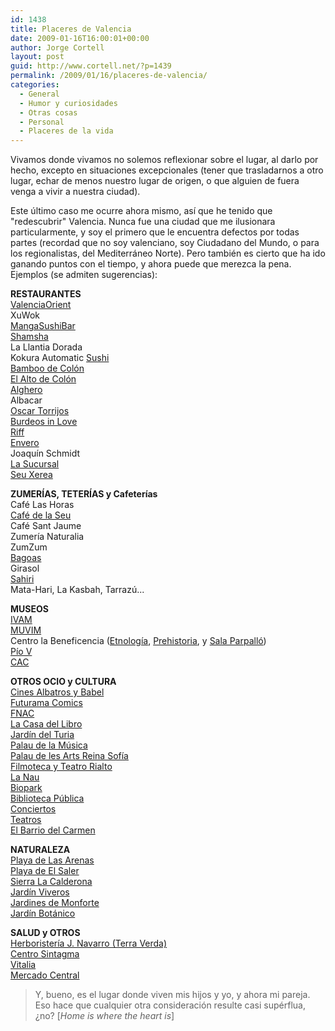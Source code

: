 ```yaml
---
id: 1438
title: Placeres de Valencia
date: 2009-01-16T16:00:01+00:00
author: Jorge Cortell
layout: post
guid: http://www.cortell.net/?p=1439
permalink: /2009/01/16/placeres-de-valencia/
categories:
  - General
  - Humor y curiosidades
  - Otras cosas
  - Personal
  - Placeres de la vida
---
```

<p style="text-align: left">
  Vivamos donde vivamos no solemos reflexionar sobre el lugar, al darlo por hecho, excepto en situaciones excepcionales (tener que trasladarnos a otro lugar, echar de menos nuestro lugar de origen, o que alguien de fuera venga a vivir a nuestra ciudad).
</p>

<p style="text-align: left">
  Este último caso me ocurre ahora mismo, así que he tenido que "redescubrir" Valencia. Nunca fue una ciudad que me ilusionara particularmente, y soy el primero que le encuentra defectos por todas partes (recordad que no soy valenciano, soy Ciudadano del Mundo, o para los regionalistas, del Mediterráneo Norte). Pero también es cierto que ha ido ganando puntos con el tiempo, y ahora puede que merezca la pena. Ejemplos (se admiten sugerencias):
</p>

<p style="text-align: left">
  <strong>RESTAURANTES</strong><a title="http://www.valenciaorient.com/" href="http://www.valenciaorient.com/" target="_blank"><br /> ValenciaOrient</a><br /> XuWok<a title="http://www.mangasushibar.com/" href="http://www.mangasushibar.com/" target="_blank"><br /> MangaSushiBar</a><a title="http://www.samsha.es" href="http://www.samsha.es" target="_blank"><br /> Shamsha</a><br /> La Llantia Dorada<br /> Kokura Automatic <a title="http://www.sushi.com.es/sushi-valencia.html" href="http://www.sushi.com.es/sushi-valencia.html" target="_blank">Sushi</a><br /> <a title="http://www.grupoelalto.com/" href="http://www.grupoelalto.com/" target="_blank">Bamboo de Colón</a><br /> <a title="http://www.grupoelalto.com/" href="http://www.grupoelalto.com/" target="_blank">El Alto de Colón</a><br /> <a title="http://www.restaurante-alghero.com" href="http://www.restaurante-alghero.com" target="_blank">Alghero</a><br /> Albacar<br /> <a title="http://www.starwoodhotels.com/westin/property/dining/index.html?propertyID=1722" href="http://www.starwoodhotels.com/westin/property/dining/index.html?propertyID=1722" target="_blank">Oscar Torrijos</a><br /> <a title="http://www.burdeosinlove.com/" href="http://www.burdeosinlove.com/" target="_blank">Burdeos in Love</a><br /> <a title="http://www.restaurante-riff.com/" href="http://www.restaurante-riff.com/" target="_blank">Riff</a><br /> <a title="http://www.enverorestaurante.com/" href="http://www.enverorestaurante.com/" target="_blank">Envero</a><br /> Joaquín Schmidt<br /> <a title="http://www.restaurantelasucursal.com/" href="http://www.restaurantelasucursal.com/" target="_blank">La Sucursal</a><br /> <a title="http://www.seuxerea.com/" href="http://www.seuxerea.com/" target="_blank">Seu Xerea</a>
</p>

<p style="text-align: left">
  <strong>ZUMERÍAS, TETERÍAS y Cafeterías</strong><br /> Café Las Horas<br /> <a title="http://www.cafedelaseu.com/" href="http://www.cafedelaseu.com/" target="_blank">Café de la Seu</a><br /> Café Sant Jaume<br /> Zumería Naturalia<br /> ZumZum<br /> <a title="http://www.bagoas.es/valencia.htm" href="http://www.bagoas.es/valencia.htm" target="_blank">Bagoas</a><br /> Girasol<br /> <a title="http://www.sahiri.com/" href="http://www.sahiri.com/" target="_blank">Sahiri</a><br /> Mata-Hari, La Kasbah, Tarrazú...
</p>

<p style="text-align: left">
  <strong>MUSEOS</strong><br /> <a title="http://www.ivam.es/" href="http://www.ivam.es/" target="_blank">IVAM</a><br /> <a title="http://www.muvim.es/" href="http://www.muvim.es/" target="_blank">MUVIM</a><br /> Centro la Beneficencia (<a title="http://www.museuvalenciaetnologia.es/" href="http://www.museuvalenciaetnologia.es/" target="_blank">Etnología</a>, <a title="http://www.museuprehistoriavalencia.es/" href="http://www.museuprehistoriavalencia.es/" target="_blank">Prehistoria</a>, y <a title="http://www.salaparpallo.es/" href="http://www.salaparpallo.es/" target="_blank">Sala Parpalló</a>)<br /> <a title="http://www.cult.gva.es/mbav/" href="http://www.cult.gva.es/mbav/" target="_blank">Pío V</a><br /> <a title="http://www.cac.es/" href="http://www.cac.es/" target="_blank">CAC</a>
</p>

<p style="text-align: left">
  <strong>OTROS OCIO y CULTURA</strong><a title="http://www.cinesalbatrosbabel.com" href="http://www.cinesalbatrosbabel.com" target="_blank"><br /> Cines Albatros y Babel</a><a title="http://www.libreriafuturama.com" href="http://www.libreriafuturama.com" target="_blank"><br /> Futurama Comics</a><br /> <a title="http://www.clubcultura.com/culturafnac/eventos_destacados.php?tienda=9" href="http://www.clubcultura.com/culturafnac/eventos_destacados.php?tienda=9" target="_blank">FNAC</a><br /> <a title="http://www.casadellibro.com/" href="http://www.casadellibro.com/" target="_blank">La Casa del Libro</a><br /> <a title="http://es.wikipedia.org/wiki/Jard%C3%ADn_del_Turia" href="http://es.wikipedia.org/wiki/Jard%C3%ADn_del_Turia" target="_blank">Jardín del Turia</a><br /> <a title="http://www.palaudevalencia.com/" href="http://www.palaudevalencia.com/" target="_blank">Palau de la Música</a><br /> <a title="http://www.lesarts.com/" href="http://www.lesarts.com/" target="_blank">Palau de les Arts Reina Sofía</a><br /> <a title="http://www.ivac-lafilmoteca.es/" href="http://www.ivac-lafilmoteca.es/" target="_blank">Filmoteca y Teatro Rialto</a><br /> <a title="http://www.uv.es/cultura/v/serv/agenda.htm" href="http://www.uv.es/cultura/v/serv/agenda.htm" target="_blank">La Nau</a><br /> <a title="http://www.bioparcvalencia.es/" href="http://www.bioparcvalencia.es/" target="_blank">Biopark<br /> </a><a title="http://www.gva.es/bpv/indice.htm" href="http://www.gva.es/bpv/indice.htm" target="_blank">Biblioteca Pública<br /> </a><a title="http://www.salir.com/valencia/agenda" href="http://www.salir.com/valencia/agenda" target="_blank">Conciertos</a><a title="http://www.gva.es/bpv/indice.htm" href="http://www.gva.es/bpv/indice.htm" target="_blank"><br /> </a><a title="http://www.salir.com/buscar/tag.teatro/query.Teatros/cercade.Valencia/renew.1/renew_filtro.1/" href="http://www.salir.com/buscar/tag.teatro/query.Teatros/cercade.Valencia/renew.1/renew_filtro.1/" target="_blank">Teatros</a><a title="http://www.barriodelcarmen.net" href="http://www.barriodelcarmen.net" target="_blank"><br /> El Barrio del Carmen</a>
</p>

<p style="text-align: left">
  <strong>NATURALEZA</strong><br /> <a title="http://www.playadelasarenas.com/" href="http://www.playadelasarenas.com/" target="_blank">Playa de Las Arenas</a><br /> <a title="http://www.comunitatvalenciana.com/playas/playas4.htm?idplaya=118&origen=&prov=" href="http://www.comunitatvalenciana.com/playas/playas4.htm?idplaya=118&origen=&prov=" target="_blank">Playa de El Saler</a><br /> <a title="http://www.comunitatvalenciana.com/rutas/castellano/rint_sc.htm" href="http://www.comunitatvalenciana.com/rutas/castellano/rint_sc.htm" target="_blank">Sierra La Calderona</a><br /> <a title="http://www.valencia.es/ayuntamiento/Infociudad_accesible.nsf/vDocumentosWebListado/FF9C0E294CBAE260C12572C20023FD3B?OpenDocument&bdOrigen=&idapoyo=&nivel=8&lang=1" href="http://www.valencia.es/ayuntamiento/Infociudad_accesible.nsf/vDocumentosWebListado/FF9C0E294CBAE260C12572C20023FD3B?OpenDocument&bdOrigen=&idapoyo=&nivel=8&lang=1" target="_blank">Jardín Viveros</a><br /> <a title="http://www.jdiezarnal.com/valencialosjardinesdemonforte.html" href="http://www.jdiezarnal.com/valencialosjardinesdemonforte.html" target="_blank">Jardines de Monforte</a><br /> <a title="http://www.jardibotanic.org/" href="http://www.jardibotanic.org/" target="_blank">Jardín Botánico</a>
</p>

<p style="text-align: left">
  <strong>SALUD y OTROS</strong><br /> <a title="http://www.terraverda.com/" href="http://www.terraverda.com/" target="_blank">Herboristería J. Navarro (Terra Verda)</a><br /> <a title="http://www.escuelasintagma.com/" href="http://www.escuelasintagma.com/" target="_blank">Centro Sintagma</a><br /> <a title="http://yogavalencia.blogspot.com/2008/10/centro-natural-vitalia.html" href="http://yogavalencia.blogspot.com/2008/10/centro-natural-vitalia.html" target="_blank">Vitalia</a><br /> <a title="http://www.mercadocentralvalencia.es/" href="http://www.mercadocentralvalencia.es/" target="_blank">Mercado Central</a>
</p>

> <p style="text-align: left">
>   Y, bueno, es el lugar donde viven mis hijos y yo, y ahora mi pareja. Eso hace que cualquier otra consideración resulte casi supérflua, ¿no? [<em>Home is where the heart is</em>]
> </p>